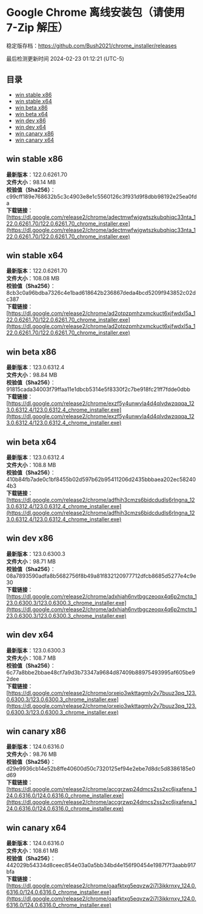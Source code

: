 # Google Chrome 离线安装包（请使用 7-Zip 解压）
稳定版存档：<https://github.com/Bush2021/chrome_installer/releases>

最后检测更新时间
2024-02-23 01:12:21 (UTC-5)


## 目录
* [win stable x86](https://github.com/Bush2021/chrome_installer?tab=readme-ov-file#win-stable-x86)
* [win stable x64](https://github.com/Bush2021/chrome_installer?tab=readme-ov-file#win-stable-x64)
* [win beta x86](https://github.com/Bush2021/chrome_installer?tab=readme-ov-file#win-beta-x86)
* [win beta x64](https://github.com/Bush2021/chrome_installer?tab=readme-ov-file#win-beta-x64)
* [win dev x86](https://github.com/Bush2021/chrome_installer?tab=readme-ov-file#win-dev-x86)
* [win dev x64](https://github.com/Bush2021/chrome_installer?tab=readme-ov-file#win-dev-x64)
* [win canary x86](https://github.com/Bush2021/chrome_installer?tab=readme-ov-file#win-canary-x86)
* [win canary x64](https://github.com/Bush2021/chrome_installer?tab=readme-ov-file#win-canary-x64)

## win stable x86
**最新版本**：122.0.6261.70  
**文件大小**：98.14 MB  
**校验值（Sha256）**：c99cff189e768632b5c3c4903e8e1c5560126c3f931d9f8dbb98192e25ea0fda  
**下载链接**：[https://dl.google.com/release2/chrome/adectmwfwjgwtszkubqhiqc33nta_122.0.6261.70/122.0.6261.70_chrome_installer.exe](https://dl.google.com/release2/chrome/adectmwfwjgwtszkubqhiqc33nta_122.0.6261.70/122.0.6261.70_chrome_installer.exe)  

## win stable x64
**最新版本**：122.0.6261.70  
**文件大小**：108.08 MB  
**校验值（Sha256）**：8cb3c0a96bdba7326c4e1bad618642b236867deda4bcd5209f943852c02dc387  
**下载链接**：[https://dl.google.com/release2/chrome/ad2otpzpmhzxmckuct6xjfwdxl5a_122.0.6261.70/122.0.6261.70_chrome_installer.exe](https://dl.google.com/release2/chrome/ad2otpzpmhzxmckuct6xjfwdxl5a_122.0.6261.70/122.0.6261.70_chrome_installer.exe)  

## win beta x86
**最新版本**：123.0.6312.4  
**文件大小**：98.84 MB  
**校验值（Sha256）**：91815cada34003f79ffaa11e1dbcb5314e5f8330f2c7be918fc21ff7fdde0dbb  
**下载链接**：[https://dl.google.com/release2/chrome/exzf5y4unwvla4d4qlvdwzqqqa_123.0.6312.4/123.0.6312.4_chrome_installer.exe](https://dl.google.com/release2/chrome/exzf5y4unwvla4d4qlvdwzqqqa_123.0.6312.4/123.0.6312.4_chrome_installer.exe)  

## win beta x64
**最新版本**：123.0.6312.4  
**文件大小**：108.8 MB  
**校验值（Sha256）**：410b84fb7ade0c1bf8455b02d597b62b95411206d2435bbbaea202ec582404b3  
**下载链接**：[https://dl.google.com/release2/chrome/adfhih3cmzs6bidcdudls6rlngna_123.0.6312.4/123.0.6312.4_chrome_installer.exe](https://dl.google.com/release2/chrome/adfhih3cmzs6bidcdudls6rlngna_123.0.6312.4/123.0.6312.4_chrome_installer.exe)  

## win dev x86
**最新版本**：123.0.6300.3  
**文件大小**：98.71 MB  
**校验值（Sha256）**：08a7893590adfa8b5682756f8b49a81f832120977712dfcb8685d5277e4c9e30  
**下载链接**：[https://dl.google.com/release2/chrome/adxhjah6nvtbgczeoqx4q6p2mctq_123.0.6300.3/123.0.6300.3_chrome_installer.exe](https://dl.google.com/release2/chrome/adxhjah6nvtbgczeoqx4q6p2mctq_123.0.6300.3/123.0.6300.3_chrome_installer.exe)  

## win dev x64
**最新版本**：123.0.6300.3  
**文件大小**：108.7 MB  
**校验值（Sha256）**：6c77a8bbe2bbae48cf7a9d3b73347a9684d87409b88975493995af605be92dee  
**下载链接**：[https://dl.google.com/release2/chrome/orxeio3wkttagmly2v7buuz3pq_123.0.6300.3/123.0.6300.3_chrome_installer.exe](https://dl.google.com/release2/chrome/orxeio3wkttagmly2v7buuz3pq_123.0.6300.3/123.0.6300.3_chrome_installer.exe)  

## win canary x86
**最新版本**：124.0.6316.0  
**文件大小**：98.76 MB  
**校验值（Sha256）**：d29e9936cb14e52b8ffe40600d50c7320125ef94e2ebe7d8dc5d8386185e0d69  
**下载链接**：[https://dl.google.com/release2/chrome/accgrzwp24dmcs2ss2xc6jxafena_124.0.6316.0/124.0.6316.0_chrome_installer.exe](https://dl.google.com/release2/chrome/accgrzwp24dmcs2ss2xc6jxafena_124.0.6316.0/124.0.6316.0_chrome_installer.exe)  

## win canary x64
**最新版本**：124.0.6316.0  
**文件大小**：108.61 MB  
**校验值（Sha256）**：442029b54334d8ceec854e03a0a5bb34bd4e156f90454e1987f7f3aabb917bfa  
**下载链接**：[https://dl.google.com/release2/chrome/oaafktxg5eqvzw2i7l3ikkrnxy_124.0.6316.0/124.0.6316.0_chrome_installer.exe](https://dl.google.com/release2/chrome/oaafktxg5eqvzw2i7l3ikkrnxy_124.0.6316.0/124.0.6316.0_chrome_installer.exe)  


